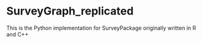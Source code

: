 # SurveyGraph_replicated
This is the Python implementation for SurveyPackage originally written in R and C++
